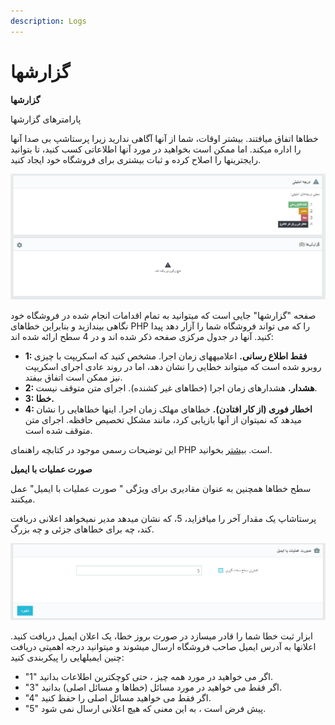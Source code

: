 ```yaml
---
description: Logs
---
```


# گزارشها

**گزارشها**

پارامترهای گزارشها

خطاها اتفاق میافتند. بیشتر اوقات، شما از آنها آگاهی ندارید زیرا پرستاشپ بی صدا آنها را اداره میکند. اما ممکن است بخواهید در مورد آنها اطلاعاتی کسب کنید، تا بتوانید رایجترینها را اصلاح کرده و ثبات بیشتری برای فروشگاه خود ایجاد کنید.

![](../../../.gitbook/assets/0%20%2872%29.png)

صفحه "گزارشها" جایی است که میتوانید به تمام اقدامات انجام شده در فروشگاه خود نگاهی بیندازید و بنابراین خطاهای PHP را که می تواند فروشگاه شما را آزار دهد پیدا کنید. آنها در جدول مرکزی صفحه ذکر شده اند و در 4 سطح ارائه شده اند:

* **1: فقط اطلاع رسانی.** اعلامیههای زمان اجرا. مشخص کنید که اسکریپت با چیزی روبرو شده است که میتواند خطایی را نشان دهد، اما در روند عادی اجرای اسکریپت نیز ممکن است اتفاق بیفتد.
* **2: هشدار.** هشدارهای زمان اجرا \(خطاهای غیر کشنده\). اجرای متن متوقف نیست.
* **3: خطا.**
* **4: اخطار فوری \(از کار افتادن\).** خطاهای مهلک زمان اجرا. اینها خطاهایی را نشان میدهد که نمیتوان از آنها بازیابی کرد، مانند مشکل تخصیص حافظه. اجرای متن متوقف شده است.

این توضیحات رسمی موجود در کتابچه راهنمای PHP است. [بیشتر](http://www.php.net/manual/fa/errorfunc.constants.php) بخوانید.

**صورت عملیات با ایمیل**

سطح خطاها همچنین به عنوان مقادیری برای ویژگی " صورت عملیات با ایمیل" عمل میکنند.

پرستاشاپ یک مقدار آخر را میافزاید، 5، که نشان میدهد مدیر نمیخواهد اعلانی دریافت کند، چه برای خطاهای جزئی و چه بزرگ.

![](../../../.gitbook/assets/1%20%2845%29.png)

ابزار ثبت خطا شما را قادر میسازد در صورت بروز خطا، یک اعلان ایمیل دریافت کنید. اعلانها به آدرس ایمیل صاحب فروشگاه ارسال میشوند و میتوانید درجه اهمیتی دریافت چنین ایمیلهایی را پیکربندی کنید:

* "1" اگر می خواهید در مورد همه چیز ، حتی کوچکترین اطلاعات بدانید.
* "3" اگر فقط می خواهید در مورد مسائل \(خطاها و مسائل اصلی\) بدانید.
* "4" اگر فقط می خواهید مسائل اصلی را حفظ کنید.
* "5" پیش فرض است ، به این معنی که هیچ اعلانی ارسال نمی شود.

